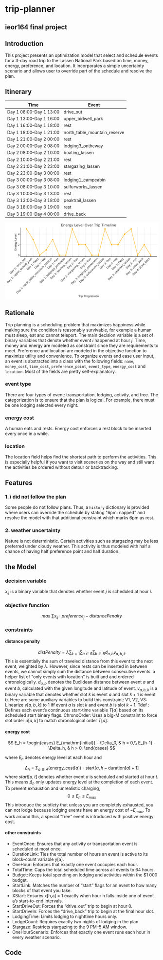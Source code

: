 # trip-planner
## ieor164 final project
## Introduction
This project presents an optimization model that select and schedule events for a 3-day road trip to the Lassen National Park based on time, money, energy, preference, and location. It incorporates a simple uncertainty scenario and allows user to override part of the schedule and resolve the plan. 
## Itinerary
| Time                    | Event                        |    
| ----------------------- | ---------------------------- | 
| Day 1 08:00–Day 1 13:00 | drive_out                    | 
| Day 1 13:00–Day 1 16:00 | upper_bidwell_park           | 
| Day 1 16:00–Day 1 18:00 | rest                         |     
| Day 1 18:00–Day 1 21:00 | north_table_mountain_reserve |    
| Day 1 21:00–Day 2 00:00 | rest                         |     
| Day 2 00:00–Day 2 08:00 | lodging3_ontheway            |     
| Day 2 08:00–Day 2 10:00 | boating_lassen               |     
| Day 2 10:00–Day 2 21:00 | rest                         |     
| Day 2 21:00–Day 2 23:00 | stargazing_lassen            |     
| Day 2 23:00–Day 3 00:00 | rest                         |     
| Day 3 00:00–Day 3 08:00 | lodging1_campcabin           |     
| Day 3 08:00–Day 3 10:00 | sulfurworks_lassen           |     
| Day 3 10:00–Day 3 13:00 | rest                         |     
| Day 3 13:00–Day 3 18:00 | peaktrail_lassen             |     
| Day 3 18:00–Day 3 19:00 | rest                         |     
| Day 3 19:00–Day 4 00:00 | drive_back                   |     

![Road Trip Schedule](./Pasted%20image%2020250507012329.png)
## Rationale
Trip planning is a scheduling problem that maximizes happiness while making sure the condition is reasonably survivable, for example a human must sleep, eat and cannot teleport. 
The main decision variable is a set of binary variables that denote whether event $i$ happened at hour $j$. Time, money and energy are modeled as constraint since they are requirements to meet. Preference and location are modeled in the objective function to maximize utility and convenience.
To organize events and ease user input, an event is abstracted into a class with the following fields: `name`, `money_cost`, `time_cost`, `preference_point`, `event_type`, `energy_cost` and `location`. Most of the fields are pretty self-explanatory.
### event type
There are four types of event: transportation, lodging, activity, and free. The categorization is to ensure that the plan is logical. For example, there must be one lodging selected every night. 
### energy cost
A human eats and rests. Energy cost enforces a rest block to be inserted every once in a while.
### location
The location field helps find the shortest path to perform the activities. This is especially helpful if you want to visit sceneries on the way and still want the activities be ordered without detour or backtracking. 
## Features
### 1. i did not follow the plan
Some people do not follow plans.  Thus, a `history` dictionary is provided where users can override the schedule by stating "6pm: napped" and resolve the model with that additional constraint which marks 6pm as rest. 
### 2. weather uncertainty
Nature is not deterministic. Certain activities such as stargazing may be less preferred under cloudy weather. This activity is thus modeled with half a chance of having half preference point and half duration.
## the Model
### decision variable
$x_{ij}$ is a binary variable that denotes whether event $j$ is scheduled at hour $i$.
### objective function
$$max\ \sum x_{ij}\cdot preference_j-distancePenalty$$
### constraints
#### distance penalty
$$distPenalty=\lambda\sum_{k=1}\sum_{a\in R}\sum_{b\in R}d_{a,b}v_{a,b,k}$$
This is essentially the sum of traveled distance from this event to the next event, weighted by $\lambda$. However, since rests can be inserted in between events, we cannot simply sum the distance between consecutive events. a helper list of "only events with location" is built and and ordered chronologically.
$d_{a,b}$ denotes the Euclidean distance between event $a$ and event $b$, calculated with the given longitude and latitude of event. 
$v_{a,b,k}$ is a binary variable that denotes whether slot $k$ is event $a$ and slot $k+1$ is event $b$. 
Here are some auxiliary variables to build this constraint: V1, V2, V3: Linearize $v[a,b,k]$ to 1 iff event $a$ is slot $k$ and event $b$ is slot $k+1$. Tdef : Defines each event’s continuous start‐time variable $T[a]$ based on its scheduled start binary flags. ChronoOrder: Uses a big-M constraint to force slot order $u[a,k]$ to match chronological order $T[a]$.

#### energy cost
$$
E_h =
\begin{cases}
E_{\mathrm{initial}} - \Delta_0, & h = 0,\\
E_{h-1} - \Delta_h,              & h > 0,
\end{cases}
$$

where $E_h$ denotes energy level at each hour and

$$
\Delta_h = \sum_{a\in A} \bigl(\text{energy\_cost}[a]\bigr)\,\cdot\text{start}[{a,\,h-\mathrm{duration}[a]+1}]
$$
where $start[a,t]$ denotes whether event $a$ is scheduled and started at hour $t$. This means $\Delta_h$ only updates energy level at the completion of each event.
To prevent exhaustion and unrealistic charging, 
$$0\leq E_h \leq E_{max}$$
This introduce the subtlety that unless you are completely exhausted, you can not lodge because lodging events have an energy cost of $-E_{max}$. To work around this, a special "free" event is introduced with positive energy cost. 
#### other constraints
- EventOnce: Ensures that any activity or transportation event is scheduled at most once.
- DurationLink: Ties the total number of hours an event is active to its block-count variable y[a].
- OneHour: Enforces that exactly one event occupies each hour.
- TotalTime: Caps the total scheduled time across all events to 64 hours.
- Budget: Keeps total spending on lodging and activities within the $1 000 budget.
- StartLink: Matches the number of “start” flags for an event to how many blocks of that event you take.
- XStart: Ensures x[h,a] = 1 exactly when hour h falls inside one of event a’s start-to-end intervals.
- StartDriveOut: Forces the “drive_out” trip to begin at hour 0.
- StartDriveIn: Forces the “drive_back” trip to begin at the final hour slot.
- LodgingTime: Limits lodging to nighttime hours only.
- LodgeCount: Requires exactly two nights of lodging in the plan.
- Stargaze: Restricts stargazing to the 9 PM–5 AM window.
- OneHourScenario: Enforces that exactly one event runs each hour in every weather scenario.
## Code
